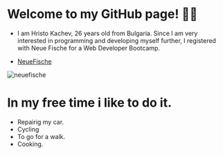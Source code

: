 # Welcome to my GitHub page! 👋🏼

- I am Hristo Kachev,  26 years old from Bulgaria. Since I am very interested in programming and developing myself further, I registered with Neue Fische for a Web Developer Bootcamp.

- [NeueFische](https://www.neuefische.de)

 ![neuefische](https://images.ctfassets.net/m8n66tuamygx/4hT1EuV1z7nnYGOBXOEWPz/006bf4419464bb53cffcaacb85f84199/metaimage.png)

# In my free time i like to do it.
- Repairig my car.
- Cycling
- To go for a walk.
- Cooking.

